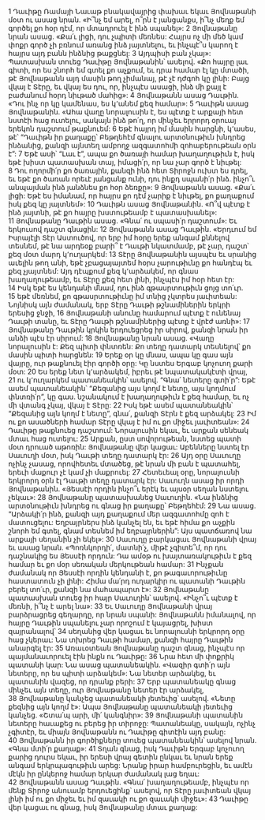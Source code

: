 1 Դաւիթը Ռամայի Նաւաթ բնակավայրից փախաւ եկաւ Յովնաթանի մօտ ու ասաց նրան. «Ի՞նչ եմ արել, ո՞րն է յանցանքս, ի՞նչ մեղք եմ գործել քո հօր դէմ, որ մտադրուել է ինձ սպանել»: 2 Յովնաթանը նրան ասաց. «Քա՛ւ լիցի, դու չպիտի մեռնես: Հայրս ոչ մի մեծ կամ փոքր գործ չի բռնում առանց ինձ յայտնելու, եւ ինչպէ՞ս կարող է հայրս այդ բանն ինձնից թաքցնել: 3 Այդպիսի բան չկայ»: Պատասխան տուեց Դաւիթը Յովնաթանին՝ ասելով. «Քո հայրը լաւ գիտի, որ ես շնորհ եմ գտել քո աչքում, եւ դրա համար էլ կը մտածի, թէ Յովնաթանն այդ մասին թող չիմանայ, թէ չէ դժգոհ կը լինի: Բայց վկայ է Տէրը, եւ վկայ ես դու, որ, ինչպէս ասացի, ինձ մի քայլ է բաժանում հօրդ նիւթած մահից»: 4 Յովնաթանն ասաց Դաւթին. «Դու ինչ որ կը կամենաս, ես կ՚անեմ քեզ համար»: 5 Դաւիթն ասաց Յովնաթանին. «Ահա վաղը նորալուսին է, ես պէտք է արքայի հետ նստէի հաց ուտելու, սակայն ինձ թո՛ղ, որ մինչեւ երրորդ օրուայ երեկոն դաշտում թաքնուեմ: 6 Եթէ հայրդ իմ մասին հարցնի, կ՚ասես, թէ՝ “Դաւիթն իր քաղաքը՝ Բեթղեհէմ գնալու արտօնութիւն խնդրեց ինձանից, քանզի այնտեղ ամբողջ ազգատոհմի զոհաբերութեան օրն է”: 7 Եթէ ասի՝ “Լաւ է”, ապա քո ծառայի համար խաղաղութիւն է, իսկ եթէ խիստ պատասխան տայ, իմացի՛ր, որ նա չար գործ է նիւթել: 8 Դու ողորմի՛ր քո ծառային, քանզի ինձ հետ Տիրոջն ուխտ ես դրել, եւ եթէ քո ծառան որեւէ յանցանք ունի, դու ինքդ սպանի՛ր ինձ. ինչո՞ւ անպայման ինձ յանձնես քո հօր ձեռքը»: 9 Յովնաթանն ասաց. «Քա՛ւ լիցի: Եթէ ես իմանամ, որ հայրս քո դէմ չարիք է նիւթել, քո քաղաքում իսկ քեզ կը յայտնեմ»: 10 Դաւիթն ասաց Յովնաթանին. «Ո՞վ պէտք է ինձ յայտնի, թէ քո հայրը խստութեամբ է պատասխանել»: 11 Յովնաթանը Դաւթին ասաց. «Գնա՛ ու սպասի՛ր դաշտում»: Եւ երկուսով դաշտ գնացին:
12 Յովնաթանն ասաց Դաւթին. «Երդւում եմ Իսրայէլի Տէր Աստուծով, որ երբ իմ հօրը երեք անգամ քննելով տեսնեմ, թէ նա արդեօք բարի՞ է Դաւթի նկատմամբ, թէ չար, դաշտ՝ քեզ մօտ մարդ կ՚ուղարկեմ: 13 Տէրը Յովնաթանին այսպէս եւ սրանից աւելին թող անի, եթէ չբացայայտեմ հօրս չարութիւնը քո հանդէպ եւ քեզ չյայտնեմ: Այդ դէպքում քեզ կ՚արձակեմ, որ գնաս խաղաղութեամբ, եւ Տէրը քեզ հետ լինի, ինչպէս իմ հօր հետ էր: 14 Իսկ եթէ ես կենդանի մնամ, դու ինձ գթասրտութիւն ցոյց տո՛ւր. 15 եթէ մեռնեմ, քո գթասրտութիւնը իմ տնից չկտրես յաւիտեան: Նոյնիսկ այն ժամանակ, երբ Տէրը Դաւթի թշնամիներին երկրի երեսից ջնջի, 16 Յովնաթանի անունը համարում պէտք է ունենայ Դաւթի տանը, եւ Տէրը Դաւթի թշնամիներից պէտք է վրէժ առնի»:
17 Յովնաթանը Դաւթին կրկին երդուեցրեց իր սիրով, քանզի նրան իր անձի պէս էր սիրում: 18 Յովնաթանը նրան ասաց. «Վաղը նորալուսին է: Քեզ պիտի փնտռեն: Քո տեղը դատարկ տեսնելով՝ քո մասին պիտի հարցնեն: 19 Երեք օր կը մնաս, ապա կը գաս այն վայրը, ուր թաքնուել էիր գործի օրը: Կը նստես Երգաբ կոչուող քարի մօտ: 20 Ես երեք նետ կ՚արձակեմ, իբրեւ թէ նպատակակէտի վրայ, 21 ու կ՚ուղարկեմ պատանեակին՝ ասելով. “Գնա՛ նետերը գտի՛ր”: Եթէ ասեմ պատանեակին՝ “Քեզանից այս կողմ է նետը, այս կողմում փնտռի՛ր”, կը գաս. նշանակում է խաղաղութիւն է քեզ համար, եւ ոչ մի վտանգ չկայ, վկայ է Տէրը: 22 Իսկ եթէ ասեմ պատանեակին՝ “Քեզանից այն կողմ է նետը”, գնա՛, քանզի Տէրն է քեզ արձակել: 23 Իմ ու քո ասածների համար Տէրը վկայ է իմ ու քո միջեւ յաւիտեան»:
24 Դաւիթը թաքնուեց դաշտում: Նորալուսին եկաւ, եւ արքան սենեակ մտաւ հաց ուտելու: 25 Արքան, ըստ սովորութեան, նստեց պատի մօտ դրուած աթոռին: Յովնաթանը վեր կացաւ: Աբենները նստել էր Սաւուղի մօտ, իսկ Դաւթի տեղը դատարկ էր: 26 Այդ օրը Սաւուղը ոչինչ չասաց, որովհետեւ մտածեց, թէ նրան մի բան է պատահել, երեւի մաքուր չէ կամ չի մաքրուել: 27 Հետեւեալ օրը, նորալուսնի երկրորդ օրն էլ Դաւթի տեղը դատարկ էր: Սաւուղն ասաց իր որդի Յովնաթանին. «Յեսսէի որդին ինչո՞ւ երէկ եւ այսօր սեղան նստելու չեկաւ»: 28 Յովնաթանը պատասխանեց Սաւուղին. «Նա ինձնից արտօնութիւն խնդրեց ու գնաց իր քաղաքը՝ Բեթղեհէմ: 29 Նա ասաց. “Արձակի՛ր ինձ, քանզի այդ քաղաքում մեր ազգատոհմը զոհ է մատուցելու: Եղբայրներս ինձ կանչել են, եւ եթէ հիմա քո աչքին շնորհ եմ գտել, գնամ տեսնեմ իմ եղբայրներին”: Այս պատճառով նա արքայի սեղանին չի եկել»:
30 Սաւուղը բարկացաւ Յովնաթանի վրայ եւ ասաց նրան. «Պոռնկորդի՛, մատնի՛չ, միթէ չգիտե՞մ, որ դու դաշնակից ես Յեսսէի որդուն: Դա ամօթ ու խայտառակութիւն է քեզ համար եւ քո մօր սեռական մերկութեան համար: 31 Ինչքան ժամանակ որ Յեսսէի որդին կենդանի է, քո թագաւորութիւնը հաստատուն չի լինի: Հիմա մա՛րդ ուղարկիր ու պատանի Դաւթին բերել տո՛ւր, քանզի նա մահապարտ է»: 32 Յովնաթանը պատասխան տուեց իր հայր Սաւուղին՝ ասելով. «Ինչո՞ւ պէտք է մեռնի, ի՞նչ է արել նա»: 33 Եւ Սաւուղը Յովնաթանի վրայ բարձրացրեց գեղարդը, որ նրան սպանի: Յովնաթանն իմանալով, որ հայրը Դաւթին սպանելու չար որոշում է կայացրել, խիստ զայրանալով՝ 34 սեղանից վեր կացաւ եւ նորալուսնի երկրորդ օրը հաց չկերաւ: Նա տխրեց Դաւթի համար, քանզի հայրը Դաւթին անարգել էր:
35 Առաւօտեան Յովնաթանը դաշտ գնաց, ինչպէս որ պայմանաւորուել էին ինքն ու Դաւիթը: 36 Նրա հետ մի փոքրիկ պատանի կար: Նա ասաց պատանեակին. «Վազիր գտի՛ր այն նետերը, որ ես պիտի արձակեմ»: Նա նետեր արձակեց, եւ պատանին վազեց, որ դրանք բերի: 37 Երբ պատանեակը գնաց մինչեւ այն տեղը, ուր Յովնաթանը նետեր էր արձակել, 38 Յովնաթանը կանչեց պատանեակի յետեւից՝ ասելով. «Նետը քեզնից այն կողմ է»: Ապա Յովնաթանը պատանեակի յետեւից կանչեց. «Շտա՛պ արի, մի՛ կանգնիր»: 39 Յովնաթանի պատանին նետերը հաւաքեց ու բերեց իր տիրոջը: Պատանեակը, սակայն, ոչինչ չգիտէր, եւ միայն Յովնաթանն ու Դաւիթը գիտէին այդ բանը: 40 Յովնաթանն իր գործիքները տուեց պատանեակին՝ ասելով նրան. «Գնա մտի՛ր քաղաք»: 41 Տղան գնաց, իսկ Դաւիթն Երգաբ կոչուող քարից դուրս եկաւ, իր երեսի վրայ գետին ընկաւ եւ նրան երեք անգամ երկրպագութիւն արեց: Նրանք իրար համբուրեցին, եւ ամէն մէկն իր ընկերոջ համար երկար ժամանակ լաց եղաւ: 42 Յովնաթանն ասաց Դաւթին. «Գնա՛ խաղաղութեամբ, ինչպէս որ մենք Տիրոջ անուամբ երդուեցինք՝ ասելով, որ Տէրը յաւիտեան վկայ լինի իմ ու քո միջեւ եւ իմ զաւակի ու քո զաւակի միջեւ»: 43 Դաւիթը վեր կացաւ ու գնաց, իսկ Յովնաթանը մտաւ քաղաք:
